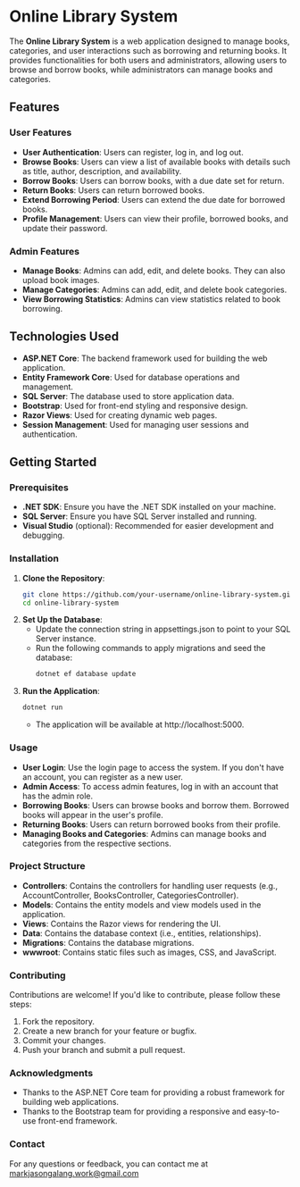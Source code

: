 # Online Library System

The **Online Library System** is a web application designed to manage books, categories, and user interactions such as borrowing and returning books. It provides functionalities for both users and administrators, allowing users to browse and borrow books, while administrators can manage books and categories.

## Features

### User Features
- **User Authentication**: Users can register, log in, and log out.
- **Browse Books**: Users can view a list of available books with details such as title, author, description, and availability.
- **Borrow Books**: Users can borrow books, with a due date set for return.
- **Return Books**: Users can return borrowed books.
- **Extend Borrowing Period**: Users can extend the due date for borrowed books.
- **Profile Management**: Users can view their profile, borrowed books, and update their password.

### Admin Features
- **Manage Books**: Admins can add, edit, and delete books. They can also upload book images.
- **Manage Categories**: Admins can add, edit, and delete book categories.
- **View Borrowing Statistics**: Admins can view statistics related to book borrowing.

## Technologies Used

- **ASP.NET Core**: The backend framework used for building the web application.
- **Entity Framework Core**: Used for database operations and management.
- **SQL Server**: The database used to store application data.
- **Bootstrap**: Used for front-end styling and responsive design.
- **Razor Views**: Used for creating dynamic web pages.
- **Session Management**: Used for managing user sessions and authentication.

## Getting Started

### Prerequisites

- **.NET SDK**: Ensure you have the .NET SDK installed on your machine.
- **SQL Server**: Ensure you have SQL Server installed and running.
- **Visual Studio** (optional): Recommended for easier development and debugging.

### Installation

1. **Clone the Repository**:
   ```bash
   git clone https://github.com/your-username/online-library-system.git
   cd online-library-system
   ```
2. **Set Up the Database**:
   - Update the connection string in appsettings.json to point to your SQL Server instance.
   - Run the following commands to apply migrations and seed the database:
     ```bash
     dotnet ef database update
     ```
3. **Run the Application**:
   ```bash
   dotnet run
   ```
   - The application will be available at http://localhost:5000.

### Usage

- **User Login**: Use the login page to access the system. If you don't have an account, you can register as a new user.
- **Admin Access**: To access admin features, log in with an account that has the admin role.
- **Borrowing Books**: Users can browse books and borrow them. Borrowed books will appear in the user's profile.
- **Returning Books**: Users can return borrowed books from their profile.
- **Managing Books and Categories**: Admins can manage books and categories from the respective sections.

### Project Structure

- **Controllers**: Contains the controllers for handling user requests (e.g., AccountController, BooksController, CategoriesController).
- **Models**: Contains the entity models and view models used in the application.
- **Views**: Contains the Razor views for rendering the UI.
- **Data**: Contains the database context (i.e., entities, relationships).
- **Migrations**: Contains the database migrations.
- **wwwroot**: Contains static files such as images, CSS, and JavaScript.

### Contributing

Contributions are welcome! If you'd like to contribute, please follow these steps:
1. Fork the repository.
2. Create a new branch for your feature or bugfix.
3. Commit your changes.
4. Push your branch and submit a pull request.

### Acknowledgments

- Thanks to the ASP.NET Core team for providing a robust framework for building web applications.
- Thanks to the Bootstrap team for providing a responsive and easy-to-use front-end framework.

### Contact

For any questions or feedback, you can contact me at markjasongalang.work@gmail.com
